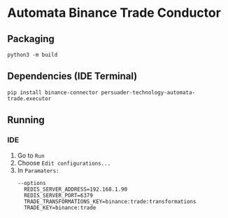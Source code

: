 # Automata Binance Trade Conductor

## Packaging
`python3 -m build`

## Dependencies (IDE Terminal)
`pip install binance-connector persuader-technology-automata-trade.executor`

## Running

### IDE
1. Go to `Run`
2. Choose `Edit configurations...`
3. In `Paramaters:` 
   ```
   --options 
     REDIS_SERVER_ADDRESS=192.168.1.90 
     REDIS_SERVER_PORT=6379 
     TRADE_TRANSFORMATIONS_KEY=binance:trade:transformations 
     TRADE_KEY=binance:trade 
   ```